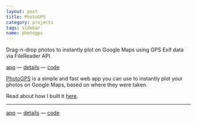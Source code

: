 ```yaml
---
layout: post
title: PhotoGPS
category: projects
tags: sidebar
name: photogps
---
```


Drag-n-drop photos to instantly plot on Google Maps using GPS Exif data via FileReader API.

[app][app] &mdash; [details][details] &mdash; [code][code]
<!-- truncate_here -->

[PhotoGPS][app] is a simple and fast web app you can use to instantly plot your photos on Google Maps, based on where they were taken.

Read about how I built it [here][building-photogps].

- - -

[app][app] &mdash; [details][details] &mdash; [code][code]

[app]: http://ryanseys.com/photogps
[details]: /blog/building-photogps
[code]: https://github.com/ryanseys/photogps
[building-photogps]: /blog/building-photogps
